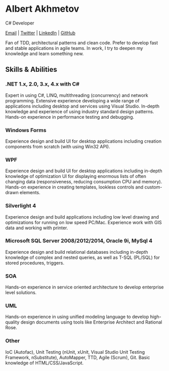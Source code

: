 # Albert Akhmetov
C# Developer

[Email](akhmetov@live.com) |
[Twitter](twitter.com/albertakhmetov) |
[LinkedIn](ru.linkedin.com/in/albertakhmetov) |
[GitHub](https://github.com/albertakhmetov)

Fan of TDD, architectural patterns and clean code. Prefer to develop fast and stable applications in agile
teams. In work, I try to deepen my knowledge and learn something new.

## Skills & Abilities

### .NET 1.x, 2.0, 3.x, 4.x with C#
Expert in using C#, LINQ, multithreading (concurrency) and network programming. Extensive experience
developing a wide range of applications including desktop and services using Visual Studio. In-depth
knowledge and experience of using industry standard design patterns. Hands-on experience in
performance testing and debugging.

### Windows Forms
Experience design and build UI for desktop applications including creation components from scratch
(with using Win32 API).

### WPF
Experience design and build UI for desktop applications including in-depth knowledge of optimization UI
for displaying enormous lists of often changing data (responsiveness, reducing consumption CPU and
memory). Hands-on experience in creating templates, lookless controls and custom-drawn elements.

### Silverlight 4
Experience design and build applications including low level drawing and optimizations for running on
low speed PC/Mac. Experience work with GIS data and working with printer.

### Microsoft SQL Server 2008/2012/2014, Oracle 9i, MySql 4
Experience design and build relational databases including in-depth knowledge of complex and nested
queries, as well as T-SQL (PL/SQL) for stored procedures, triggers.

### SOA
Hands-on experience in service oriented architecture to develop enterprise level solutions.

### UML
Hands-on experience in using unified modeling language to develop high-quality design documents
using tools like Enterprise Architect and Rational Rose.

### Other
IoC (Autofac), Unit Testing (nUnit, xUnit, Visual Studio Unit Testing Framework, nSubstitute),
AutoMapper, TTD, Agile (Scrum), Git. Basic knowledge of HTML/CSS/JavaScript.
